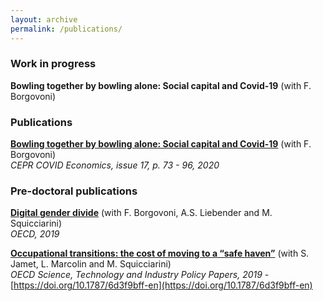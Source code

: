 ```yaml
---
layout: archive
permalink: /publications/
---
```

### Work in progress
**Bowling together by bowling alone: Social capital and Covid-19** (with F. Borgovoni) 

### Publications
**[Bowling together by bowling alone: Social capital and Covid-19](https://cepr.org/sites/default/files/news/CovidEconomics17.pdf)** (with F. Borgovoni)  
*CEPR COVID Economics, issue 17, p. 73 - 96, 2020*

### Pre-doctoral publications
**[Digital gender divide](http://www.oecd.org/sti/education-and-skills-in-bridging-the-digital-gender-divide-evidence-from-apec.pdf)** (with F. Borgovoni, A.S. Liebender and M. Squicciarini)  
*OECD, 2019* 

**[Occupational transitions: the cost of moving to a “safe haven”](https://www.oecd-ilibrary.org/docserver/6d3f9bff-en.pdf?expires=1571586413&id=id&accname=guest&checksum=421C4BF31745F1896B0D5DD9B0574ECA)** (with S. Jamet, L. Marcolin and M. Squicciarini)  
*OECD Science, Technology and Industry Policy Papers, 2019* - [https://doi.org/10.1787/6d3f9bff-en](https://doi.org/10.1787/6d3f9bff-en)
